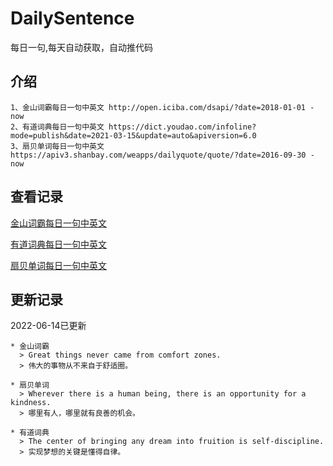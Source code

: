 # DailySentence

每日一句,每天自动获取，自动推代码

## 介绍

```
1、金山词霸每日一句中英文 http://open.iciba.com/dsapi/?date=2018-01-01 - now
2、有道词典每日一句中英文 https://dict.youdao.com/infoline?mode=publish&date=2021-03-15&update=auto&apiversion=6.0
3、扇贝单词每日一句中英文 https://apiv3.shanbay.com/weapps/dailyquote/quote/?date=2016-09-30 - now
```

## 查看记录

[金山词霸每日一句中英文](./data/iciba/)

[有道词典每日一句中英文](./data/youdao/)

[扇贝单词每日一句中英文](./data/shanbay/)

## 更新记录
2022-06-14已更新 
```
* 金山词霸
  > Great things never came from comfort zones.
  > 伟大的事物从不来自于舒适圈。

* 扇贝单词
  > Wherever there is a human being, there is an opportunity for a kindness.     
  > 哪里有人，哪里就有良善的机会。

* 有道词典
  > The center of bringing any dream into fruition is self-discipline.
  > 实现梦想的关键是懂得自律。

```

